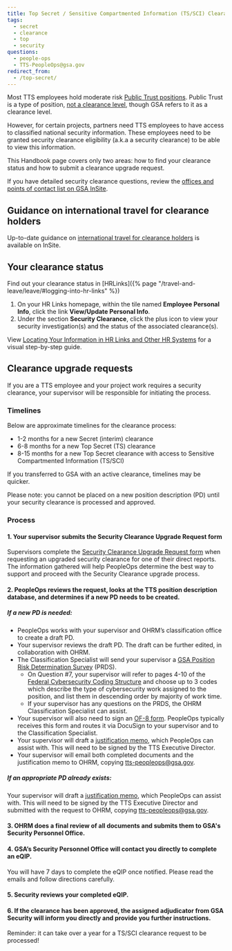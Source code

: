 ```yaml
---
title: Top Secret / Sensitive Compartmented Information (TS/SCI) Clearance
tags:
  - secret
  - clearance
  - top
  - security
questions:
  - people-ops
  - TTS-PeopleOps@gsa.gov
redirect_from:
  - /top-secret/
---
```


Most TTS employees hold moderate risk
[Public Trust positions](https://www.dami.army.pentagon.mil/site/PerSec/PS-Desig.aspx).
Public Trust is a type of position,
[not a clearance level](https://www.state.gov/security-clearances#faqs), though
GSA refers to it as a clearance level.

However, for certain projects, partners need TTS employees to have access to
classified national security information. These employees need to be granted
security clearance eligibility (a.k.a a security clearance) to be able to view
this information.

This Handbook page covers only two areas: how to find your clearance status and
how to submit a clearance upgrade request.

If you have detailed security clearance questions, review the
[offices and points of contact list on GSA InSite](https://insite.gsa.gov/organizations/staff-offices/office-of-mission-assurance/divisions-program-offices/personnel-security-division?term=).

## Guidance on international travel for clearance holders

Up-to-date guidance on
[international travel for clearance holders](https://insite.gsa.gov/services-and-offices/staff-offices/office-of-mission-assurance/divisions-program-offices/personnel-security-division/foreign-travel-information-page)
is available on InSite.

## Your clearance status

Find out your clearance status in
[HRLinks]({% page "/travel-and-leave/leave/#logging-into-hr-links" %})

1. On your HR Links homepage, within the tile named **Employee Personal Info**, click the link **View/Update Personal Info**.
2. Under the section **Security Clearance**, click the plus icon to view your
   security investigation(s) and the status of the associated clearance(s).

View
[Locating Your Information in HR Links and Other HR Systems](https://drive.google.com/file/d/166ZWVjGtelkYdM5zq4NXp341n7akPu8Z/view?usp=sharing)
for a visual step-by-step guide.

## Clearance upgrade requests

If you are a TTS employee and your project work requires a security clearance,
your supervisor will be responsible for initiating the process.

### Timelines

Below are approximate timelines for the clearance process:

- 1-2 months for a new Secret (interim) clearance
- 6-8 months for a new Top Secret (TS) clearance
- 8-15 months for a new Top Secret clearance with access to Sensitive
  Compartmented Information (TS/SCI)

If you transferred to GSA with an active clearance, timelines may be quicker.

Please note: you cannot be placed on a new position description (PD) until your
security clearance is processed and approved.

### Process

#### 1. Your supervisor submits the Security Clearance Upgrade Request form

Supervisors complete the
[Security Clearance Upgrade Request form](https://docs.google.com/forms/d/e/1FAIpQLSfvQN8GAZdaojLq-pK6UGxm2BN5Yp96u7a1AxO7FIEwd6wdog/viewform)
when requesting an upgraded security clearance for one of their direct reports.
The information gathered will help PeopleOps determine the best way to support
and proceed with the Security Clearance upgrade process.

#### 2. PeopleOps reviews the request, looks at the TTS position description database, and determines if a new PD needs to be created.

##### If a new PD is needed:

- PeopleOps works with your supervisor and OHRM’s classification office to
  create a draft PD.
- Your supervisor reviews the draft PD. The draft can be further edited, in
  collaboration with OHRM.
- The Classification Specialist will send your supervisor a
  [GSA Position Risk Determination Survey](https://drive.google.com/file/d/0BynxjBcHPLcLRmlfWXhEYjlGRURLcjYyUFBiZW1FbUdoMW1z/view?resourcekey=0--RsIBGN5p1nohuWSi74KXg)
  (PRDS).
  - On Question #7, your supervisor will refer to pages 4-10 of the
    [Federal Cybersecurity Coding Structure](https://drive.google.com/file/d/0B7tsisHW8-MVTGNXbUM4QzdIdU0/view?usp=sharing&resourcekey=0-QoRk_Wz1WqergoldjgpXRA)
    and choose up to 3 codes which describe the type of cybersecurity work
    assigned to the position, and list them in descending order by majority of
    work time.
  - If your supervisor has any questions on the PRDS, the OHRM Classification
    Specialist can assist.
- Your supervisor will also need to sign an
  [OF-8 form](https://www.opm.gov/forms/pdf_fill/of8.pdf). PeopleOps typically
  receives this form and routes it via DocuSign to your supervisor and to the
  Classification Specialist.
- Your supervisor will draft a
  [justification memo](https://docs.google.com/document/d/1P7L_i9Ow_UZeLo_cMKRQS87l8-bKzL3V/edit),
  which PeopleOps can assist with. This will need to be signed by the TTS
  Executive Director.
- Your supervisor will email both completed documents and the justification memo
  to OHRM, copying [tts-peopleops@gsa.gov](mailto:TTS-PeopleOps@gsa.gov).

##### If an appropriate PD already exists:

Your supervisor will draft a
[justification memo](https://docs.google.com/document/d/1P7L_i9Ow_UZeLo_cMKRQS87l8-bKzL3V/edit),
which PeopleOps can assist with. This will need to be signed by the TTS
Executive Director and submitted with the request to OHRM, copying
[tts-peopleops@gsa.gov](mailto:TTS-PeopleOps@gsa.gov).

#### 3. OHRM does a final review of all documents and submits them to GSA's Security Personnel Office.

#### 4. GSA’s Security Personnel Office will contact you directly to complete an eQIP.

You will have 7 days to complete the eQIP once notified. Please read the emails
and follow directions carefully.

#### 5. Security reviews your completed eQIP.

#### 6. If the clearance has been approved, the assigned adjudicator from GSA Security will inform you directly and provide you further instructions.

Reminder: it can take over a year for a TS/SCI clearance request to be
processed!
